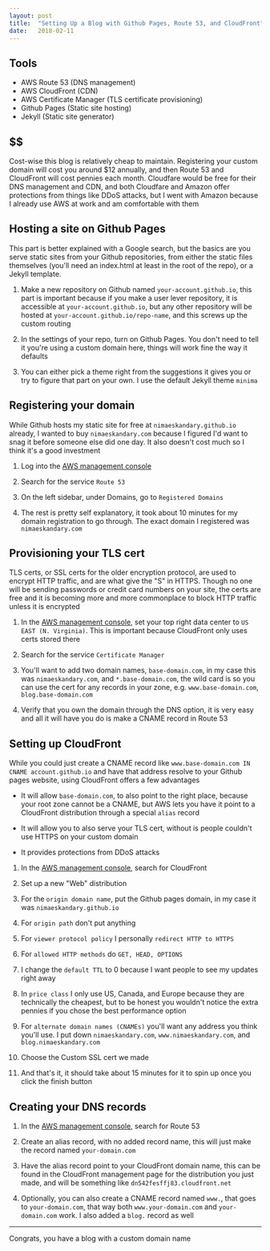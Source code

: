 ```yaml
---
layout: post
title:  "Setting Up a Blog with Github Pages, Route 53, and CloudFront"
date:   2018-02-11
---
```


## Tools

* AWS Route 53 (DNS management)
* AWS CloudFront (CDN)
* AWS Certificate Manager (TLS certificate provisioning)
* Github Pages (Static site hosting)
* Jekyll (Static site generator)

## $$

Cost-wise this blog is relatively cheap to maintain. Registering your custom domain will cost you around $12 annually, and then Route 53 and CloudFront will cost pennies each month. Cloudfare would be free for their DNS management and CDN, and both Cloudfare and Amazon offer protections from things like DDoS attacks, but I went with Amazon because I already use AWS at work and am comfortable with them

## Hosting a site on Github Pages

This part is better explained with a Google search, but the basics are you serve static sites from your Github repositories, from either the static files themselves (you'll need an index.html at least in the root of the repo), or a Jekyll template.

1) Make a new repository on Github named `your-account.github.io`, this part is important because if you make a user lever repository, it is accessible at `your-account.github.io`, but any other repository will be hosted at `your-account.github.io/repo-name`, and this screws up the custom routing

2) In the settings of your repo, turn on Github Pages. You don't need to tell it you're using a custom domain here, things will work fine the way it defaults

3) You can either pick a theme right from the suggestions it gives you or try to figure that part on your own. I use the default Jekyll theme `minima`

## Registering your domain

While Github hosts my static site for free at `nimaeskandary.github.io` already, I wanted to buy `nimaeskandary.com` because I figured I'd want to snag it before someone else did one day. It also doesn't cost much so I think it's a good investment

1) Log into the [AWS management console](console.aws.amazon.com)

2) Search for the service `Route 53`

3) On the left sidebar, under Domains, go to `Registered Domains`

4) The rest is pretty self explanatory, it took about 10 minutes for my domain registration to go through. The exact domain I registered was `nimaeskandary.com`

## Provisioning your TLS cert

TLS certs, or SSL certs for the older encryption protocol, are used to encrypt HTTP traffic, and are what give the "S" in HTTPS. Though no one will be sending passwords or credit card numbers on your site, the certs are free and it is becoming more and more commonplace to block HTTP traffic unless it is encrypted

1) In the [AWS management console](console.aws.amazon.com), set your top right data center to `US EAST (N. Virginia)`. This is important because CloudFront only uses certs stored there

2) Search for the service `Certificate Manager`

3) You'll want to add two domain names, `base-domain.com`, in my case this was `nimaeskandary.com`, and `*.base-domain.com`, the wild card is so you can use the cert for any records in your zone, e.g. `www.base-domain.com`, `blog.base-domain.com`

4) Verify that you own the domain through the DNS option, it is very easy and all it will have you do is make a CNAME record in Route 53

## Setting up CloudFront

While you could just create a CNAME record like `www.base-domain.com IN CNAME account.github.io` and have that address resolve to your Github pages website, using CloudFront offers a few advantages

* It will allow `base-domain.com`, to also point to the right place, because your root zone cannot be a CNAME, but AWS lets you have it point to a CloudFront distribution through a special `alias` record

* It will allow you to also serve your TLS cert, without is people couldn't use HTTPS on your custom domain

* It provides protections from DDoS attacks

1) In the [AWS management console](console.aws.amazon.com), search for CloudFront

2) Set up a new "Web" distribution

3) For the `origin domain name`, put the Github pages domain, in my case it was `nimaeskandary.github.io`

3) For `origin path` don't put anything

4) For `viewer protocol policy` I personally `redirect HTTP to HTTPS`

5) For `allowed HTTP methods` do `GET, HEAD, OPTIONS`

6) I change the `default TTL` to 0 because I want people to see my updates right away

7) In `price class` I only use US, Canada, and Europe because they are technically the cheapest, but to be honest you wouldn't notice the extra pennies if you chose the best performance option

8) For `alternate domain names (CNAMEs)` you'll want any address you think you'll use. I put down `nimaeskandary.com`, `www.nimaeskandary.com`, and `blog.nimaeskandary.com`

9) Choose the Custom SSL cert we made

10) And that's it, it should take about 15 minutes for it to spin up once you click the finish button

## Creating your DNS records

1) In the [AWS management console](console.aws.amazon.com), search for Route 53

2) Create an alias record, with no added record name, this will just make the record named `your-domain.com`

3) Have the alias record point to your CloudFront domain name, this can be found in the CloudFront management page for the distribution you just made, and will be something like `dn542fesffj83.cloudfront.net`

4) Optionally, you can also create a CNAME record named `www.`, that goes to `your-domain.com`, that way both `www.your-domain.com` and `your-domain.com` work. I also added a `blog.` record as well

---

Congrats, you have a blog with a custom domain name

